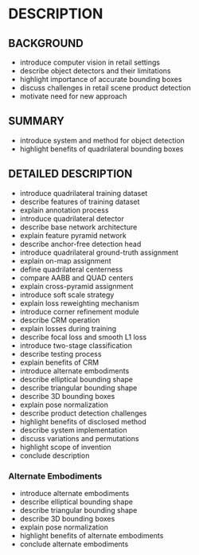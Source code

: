# DESCRIPTION

## BACKGROUND

- introduce computer vision in retail settings
- describe object detectors and their limitations
- highlight importance of accurate bounding boxes
- discuss challenges in retail scene product detection
- motivate need for new approach

## SUMMARY

- introduce system and method for object detection
- highlight benefits of quadrilateral bounding boxes

## DETAILED DESCRIPTION

- introduce quadrilateral training dataset
- describe features of training dataset
- explain annotation process
- introduce quadrilateral detector
- describe base network architecture
- explain feature pyramid network
- describe anchor-free detection head
- introduce quadrilateral ground-truth assignment
- explain on-map assignment
- define quadrilateral centerness
- compare AABB and QUAD centers
- explain cross-pyramid assignment
- introduce soft scale strategy
- explain loss reweighting mechanism
- introduce corner refinement module
- describe CRM operation
- explain losses during training
- describe focal loss and smooth L1 loss
- introduce two-stage classification
- describe testing process
- explain benefits of CRM
- introduce alternate embodiments
- describe elliptical bounding shape
- describe triangular bounding shape
- describe 3D bounding boxes
- explain pose normalization
- describe product detection challenges
- highlight benefits of disclosed method
- describe system implementation
- discuss variations and permutations
- highlight scope of invention
- conclude description

### Alternate Embodiments

- introduce alternate embodiments
- describe elliptical bounding shape
- describe triangular bounding shape
- describe 3D bounding boxes
- explain pose normalization
- highlight benefits of alternate embodiments
- conclude alternate embodiments

